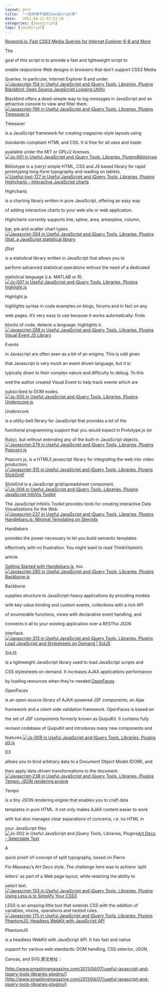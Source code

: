 ```yaml
---
layout: post
title:  "一些非常不错的JavaScript库"
date:   2011-04-11 03:53:26
categories: [JavaScript]
tags: [JavaScript]
---
```


[Respond.js: Fast CSS3 Media Queries for Internet Explorer 6-8 and More](http://filamentgroup.com/lab/respondjs_fast_css3_media_queries_for_internet_explorer_6_8_and_more/)

The

goal of this script is to provide a fast and lightweight script to 

enable responsive Web designs in browsers that don’t support CSS3 Media 

Queries. In particular, Internet Explorer 8 and under.[![Javascript-154 in Useful JavaScript and jQuery Tools, Libraries, Plugins](http://media.smashingmagazine.com/cdn_smash/wp-content/uploads/2011/04/javascript-154.jpg)](http://filamentgroup.com/lab/respondjs_fast_css3_media_queries_for_internet_explorer_6_8_and_more/)[Blackbird: Open Source JavaScript Logging Utility](http://www.gscottolson.com/blackbirdjs/)

Blackbird offers a dead-simple way to log messages in JavaScript and an attractive console to view and filter them.[![Javascript-199 in Useful JavaScript and jQuery Tools, Libraries, Plugins](http://media.smashingmagazine.com/cdn_smash/wp-content/uploads/2011/04/javascript-199.jpg)](http://www.gscottolson.com/blackbirdjs/)[Treesaver.js](http://treesaverjs.com/)

Treesaver

is a JavaScript framework for creating magazine-style layouts using 

standards-compliant HTML and CSS. It is free for all uses and made 

available under the MIT or GPLv2 licenses.[![Js-001 in Useful JavaScript and jQuery Tools, Libraries, Plugins](http://media.smashingmagazine.com/cdn_smash/wp-content/uploads/2011/04/js-001.jpg)](http://treesaverjs.com/)[Bibliotype](http://craigmod.com/bibliotype/)

Bibliotype is a (very) simple HTML, CSS and JS based library for rapid prototyping long-form typography and reading on tablets.[![Useful-tool-127 in Useful JavaScript and jQuery Tools, Libraries, Plugins](http://media.smashingmagazine.com/cdn_smash/wp-content/uploads/2011/02/useful-tool-127.jpg)](http://craigmod.com/bibliotype/)[Highcharts – Interactive JavaScript charts](http://www.highcharts.com/)

Highcharts

is a charting library written in pure JavaScript, offering an easy way 

of adding interactive charts to your web site or web application. 

Highcharts currently supports line, spline, area, areaspline, column, 

bar, pie and scatter chart types.[![Javascript-264 in Useful JavaScript and jQuery Tools, Libraries, Plugins](http://media.smashingmagazine.com/cdn_smash/wp-content/uploads/2011/04/javascript-264.jpg)](http://www.highcharts.com/)[jStat: a JavaScript statistical library](http://www.jstat.org/)

jStat

is a statistical library written in JavaScript that allows you to 

perform advanced statistical operations without the need of a dedicated 

statistical language (i.e. MATLAB or R).[![Js-007 in Useful JavaScript and jQuery Tools, Libraries, Plugins](http://media.smashingmagazine.com/cdn_smash/wp-content/uploads/2011/04/js-007.jpg)](http://www.jstat.org/)[highlight.js](http://softwaremaniacs.org/soft/highlight/en/)

Highlight.js

highlights syntax in code examples on blogs, forums and in fact on any 

web pages. It’s very easy to use because it works automatically: finds 

blocks of code, detects a language, highlights it.[![Javascript-268 in Useful JavaScript and jQuery Tools, Libraries, Plugins](http://media.smashingmagazine.com/cdn_smash/wp-content/uploads/2011/04/javascript-268.jpg)](http://softwaremaniacs.org/soft/highlight/en/)[Visual Event JS Library](http://www.sprymedia.co.uk/article/Visual+Event)

Events

in Javascript are often seen as a bit of an enigma. This is odd given 

that Javascript is very much an event driven language, but it is 

typically down to their complex nature and difficulty to debug. To this 

end the author created Visual Event to help track events which are 

subscribed to DOM nodes.[![Js-005 in Useful JavaScript and jQuery Tools, Libraries, Plugins](http://media.smashingmagazine.com/cdn_smash/wp-content/uploads/2011/04/js-005.jpg)](http://www.sprymedia.co.uk/article/Visual+Event)[Underscore.js](http://documentcloud.github.com/underscore/)

Underscore

is a utility-belt library for JavaScript that provides a lot of the 

functional programming support that you would expect in Prototype.js (or

Ruby), but without extending any of the built-in JavaScript objects.[![Javascript-279 in Useful JavaScript and jQuery Tools, Libraries, Plugins](http://media.smashingmagazine.com/cdn_smash/wp-content/uploads/2011/04/javascript-279.jpg)](http://documentcloud.github.com/underscore/)[Popcorn.js](http://popcornjs.org/)

Popcorn.js, is a HTML5 javascript library for integrating the web into video production.[![Javascript-315 in Useful JavaScript and jQuery Tools, Libraries, Plugins](http://media.smashingmagazine.com/cdn_smash/wp-content/uploads/2011/04/javascript-315.jpg)](http://popcornjs.org/)[SlickGrid!](https://github.com/mleibman/SlickGrid/wiki)

SlickGrid is a JavaScript grid/spreadsheet component.[![Js-004 in Useful JavaScript and jQuery Tools, Libraries, Plugins](http://media.smashingmagazine.com/cdn_smash/wp-content/uploads/2011/04/js-004.jpg)](https://github.com/mleibman/SlickGrid/wiki)[JavaScript InfoVis Toolkit](http://thejit.org/)

The JavaScript InfoVis Toolkit provides tools for creating Interactive Data Visualizations for the Web.[![Javascript-237 in Useful JavaScript and jQuery Tools, Libraries, Plugins](http://media.smashingmagazine.com/cdn_smash/wp-content/uploads/2011/04/javascript-237.jpg)](http://thejit.org/)[Handlebars.js: Minimal Templating on Steroids](http://handlebars.strobeapp.com/)

Handlebars

provides the power necessary to let you build semantic templates 

effectively with no frustration. You might want to read ThinkVitamin’s 

article 

[Getting Started with Handlebars.js](http://thinkvitamin.com/code/getting-started-with-handlebars-js/), too.[![Javascript-280 in Useful JavaScript and jQuery Tools, Libraries, Plugins](http://media.smashingmagazine.com/cdn_smash/wp-content/uploads/2011/04/javascript-280.jpg)](http://handlebars.strobeapp.com/)[Backbone.js](http://documentcloud.github.com/backbone/)

Backbone

supplies structure to JavaScript-heavy applications by providing models

with key-value binding and custom events, collections with a rich API 

of enumerable functions, views with declarative event handling, and 

connects it all to your existing application over a RESTful JSON 

interface.[![Javascript-313 in Useful JavaScript and jQuery Tools, Libraries, Plugins](http://media.smashingmagazine.com/cdn_smash/wp-content/uploads/2011/04/javascript-313.jpg)](http://documentcloud.github.com/backbone/)[Load JavaScript and Stylesheets on Demand | SidJS](http://www.diveintojavascript.com/projects/sidjs-load-javascript-and-stylesheets-on-demand)

SidJS

is a lightweight JavaScript library used to load JavaScript scripts and

CSS stylesheets on demand. It increases AJAX applications performance 

by loading resources when they’re needed.[OpenFaces](http://www.openfaces.org/)

OpenFaces

is an open-source library of AJAX-powered JSF components, an Ajax 

framework and a client-side validation framework. OpenFaces is based on 

the set of JSF components formerly known as QuipuKit. It contains fully 

revised codebase of QuipuKit and introduces many new components and 

features.[![Js-009 in Useful JavaScript and jQuery Tools, Libraries, Plugins](http://media.smashingmagazine.com/cdn_smash/wp-content/uploads/2011/04/js-009.jpg)](http://www.openfaces.org/)[d3.js](http://mbostock.github.com/d3/)

D3

allows you to bind arbitrary data to a Document Object Model (DOM), and

then apply data-driven transformations to the document.[![Javascript-238 in Useful JavaScript and jQuery Tools, Libraries, Plugins](http://media.smashingmagazine.com/cdn_smash/wp-content/uploads/2011/04/javascript-238.jpg)](http://mbostock.github.com/d3/)[Tempo: JSON rendering engine](http://twigkit.github.com/tempo/)

Tempo

is a tiny JSON rendering engine that enables you to craft data 

templates in pure HTML. It not only makes AJAX content easier to work 

with but also manages clear separations of concerns, i.e. no HTML in 

your JavaScript files![![Js-002 in Useful JavaScript and jQuery Tools, Libraries, Plugins](http://media.smashingmagazine.com/cdn_smash/wp-content/uploads/2011/04/js-002.jpg)](http://twigkit.github.com/tempo/)[Art Deco – Selectable Text](http://manufacturaindependente.com/colorfont/)

A

quick proof-of-concept of split typography, based on Pierre 

Fix-Masseau’s Art Deco style. The challenge here was to achieve ‘split 

letters’ as part of a Web page layout, while retaining the ability to 

select text.[![Javascript-153 in Useful JavaScript and jQuery Tools, Libraries, Plugins](http://media.smashingmagazine.com/cdn_smash/wp-content/uploads/2011/04/javascript-153.jpg)](http://manufacturaindependente.com/colorfont/)[Using Less.js to Simplify Your CSS3](http://designshack.co.uk/articles/css/using-less-js-to-simplify-your-css3)

LESS is an amazing little tool that extends CSS with the addition of variables, mixins, operations and nested rules.[![Javascript-175 in Useful JavaScript and jQuery Tools, Libraries, Plugins](http://media.smashingmagazine.com/cdn_smash/wp-content/uploads/2011/04/javascript-175.jpg)](http://designshack.co.uk/articles/css/using-less-js-to-simplify-your-css3)[PhantomJS: Headless WebKit with JavaScript API](http://www.phantomjs.org/)

PhantomJS

is a headless WebKit with JavaScript API. It has fast and native 

support for various web standards: DOM handling, CSS selector, JSON, 

Canvas, and SVG.原文地址：

[http://www.smashingmagazine.com/2011/04/07/useful-javascript-and-jquery-tools-libraries-plugins/](http://www.smashingmagazine.com/2011/04/07/useful-javascript-and-jquery-tools-libraries-plugins/)